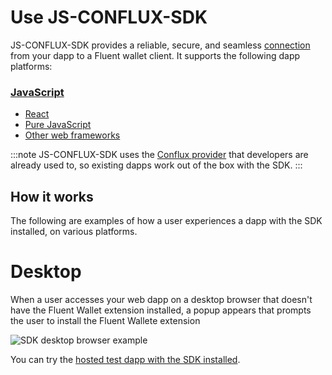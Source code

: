 # Use JS-CONFLUX-SDK

JS-CONFLUX-SDK provides a reliable, secure, and seamless [connection](../../concepts/sdk-connections.md)
from your dapp to a Fluent wallet client.
It supports the following dapp platforms:

<div class="cards">
  <div class="card">
    <div class="card__header">
      <h3><a href="javascript">JavaScript</a></h3>
    </div>
    <div class="card__body">
      <ul>
        <li><a href="javascript/react">React</a></li>
        <li><a href="javascript/pure-js">Pure JavaScript</a></li>
        <li><a href="javascript/other-web-frameworks">Other web frameworks</a></li>
      </ul>
    </div>
  </div>
</div>

:::note
JS-CONFLUX-SDK uses the [Conflux provider](../../reference/provider-api.md) that developers are
already used to, so existing dapps work out of the box with the SDK.
:::

## How it works

The following are examples of how a user experiences a dapp with the SDK installed, on various platforms.

<!--tabs-->

# Desktop

When a user accesses your web dapp on a desktop browser that doesn't have the Fluent Wallet extension
installed, a popup appears that prompts the user to  install the Fluent Wallete extension 

![SDK desktop browser example](../../assets/sdk-desktop-browser.gif)

You can try the
[hosted test dapp with the SDK installed](https://c0f4f41c-2f55-4863-921b-sdk-docs.github.io/test-dapp-2/).


<!--/tabs-->
